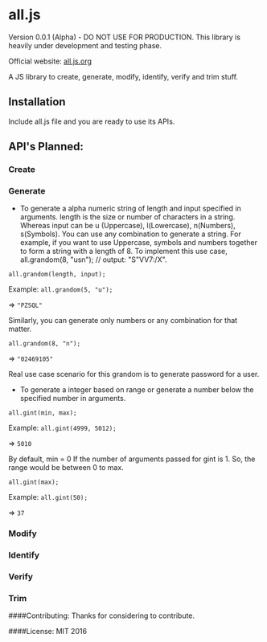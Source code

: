 all.js
=====
Version 0.0.1 (Alpha) - DO NOT USE FOR PRODUCTION. This library is heavily under development and testing phase.

Official website: [all.js.org](http://all.js.org)

A JS library to create, generate, modify, identify, verify and trim stuff.

## Installation
Include all.js file and you are ready to use its APIs.

<script type="text/javascript" src="all.js"></script>

## API's Planned:

### Create 

### Generate

* To generate a alpha numeric string of length and input specified in arguments. length is the size or number of characters in a string. Whereas input can be u (Uppercase), l(Lowercase), n(Numbers), s(Symbols). You can use any combination to generate a string. For example, if you want to use Uppercase, symbols and numbers together to form a string with a length of 8. To implement this use case, all.grandom(8, "usn"); // output: "S"VV7:/X". 
 

`all.grandom(length, input);`

Example: `all.grandom(5, "u");`

=> `"PZSQL"`

Similarly, you can generate only numbers or any combination for that matter. 

`all.grandom(8, "n");`

=>  `"02469105"`

Real use case scenario for this grandom is to generate password for a user. 

* To generate a integer based on range or generate a number below the specified number in arguments.
 

`all.gint(min, max);`

Example: `all.gint(4999, 5012);`

=> `5010`


By default, min = 0 If the number of arguments passed for gint is 1. So, the range would be between 0 to max.

`all.gint(max);`

Example: `all.gint(50);`

=> `37`

### Modify

### Identify

### Verify

### Trim

####Contributing:
Thanks for considering to contribute.

####License:
MIT 2016

